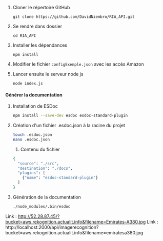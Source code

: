 1. Cloner le répertoire GitHub 

   ```
   git clone https://github.com/DavidNiembro/RIA_API.git
   ```

2. Se rendre dans dossier 

   ```
   cd RIA_API
   ```

3. Installer les dépendances

   ```
   npm install 
   ```

4. Modifier le fichier `configExemple.json` avec les accès Amazon 

5. Lancer ensuite le serveur node js

   ```
   node index.js
   ```



#### Générer la documentation 

1. Installation de ESDoc 

   ```bash
   npm install --save-dev esdoc esdoc-standard-plugin
   ```

2. Création d'un fichier .esdoc.json à la racine du projet

   ```bash
   touch .esdoc.json 
   nano .esdoc.json 
   ```

   1. Contenu du fichier 

   ```bash
   {
     "source": "./src",
     "destination": "./docs",
     "plugins": [
       {"name": "esdoc-standard-plugin"}
     ]
   }
   ```

3. Génération de la documentation 

   ```bash
   ./node_modules/.bin/esdoc
   ```

Link : http://52.28.87.45/?bucket=aws.rekognition.actualit.info&filename=Emirates-A380.jpg
Link : http://localhost:2000/api/imagerecognition?bucket=aws.rekognition.actualit.info&filename=emiratesa380.jpg
